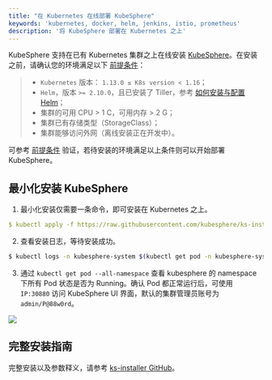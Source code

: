 ```yaml
---
title: "在 Kubernetes 在线部署 KubeSphere"
keywords: 'kubernetes, docker, helm, jenkins, istio, prometheus'
description: '将 KubeSphere 部署在 Kubernetes 之上'
---
```


KubeSphere 支持在已有 Kubernetes 集群之上在线安装 [KubeSphere](https://kubesphere.io/)。在安装之前，请确认您的环境满足以下 [前提条件](../prerequisites)：


> - `Kubernetes` 版本： `1.13.0 ≤ K8s version < 1.16`；
> - `Helm`，版本 `>= 2.10.0`，且已安装了 Tiller，参考 [如何安装与配置 Helm](https://devopscube.com/install-configure-helm-kubernetes/)；
> - 集群的可用 CPU > 1 C，可用内存 > 2 G；
> - 集群已有存储类型（StorageClass）；
> - 集群能够访问外网（离线安装正在开发中）。

可参考 [前提条件](../prerequisites) 验证，若待安装的环境满足以上条件则可以开始部署 KubeSphere。

## 最小化安装 KubeSphere

1. 最小化安装仅需要一条命令，即可安装在 Kubernetes 之上。

```yaml
$ kubectl apply -f https://raw.githubusercontent.com/kubesphere/ks-installer/master/kubesphere-minimal.yaml
```

2. 查看安装日志，等待安装成功。

```bash
$ kubectl logs -n kubesphere-system $(kubectl get pod -n kubesphere-system -l app=ks-install -o jsonpath='{.items[0].metadata.name}') -f
```

3. 通过 `kubectl get pod --all-namespace` 查看 kubesphere 的 namespace 下所有 Pod 状态是否为 Running。确认 Pod 都正常运行后，可使用 `IP:30880` 访问 KubeSphere UI 界面，默认的集群管理员账号为 `admin/P@88w0rd`。

![](https://pek3b.qingstor.com/kubesphere-docs/png/20191020153911.png)


## 完整安装指南

完整安装以及参数释义，请参考 [ks-installer GitHub](https://github.com/kubesphere/ks-installer/tree/master)。

